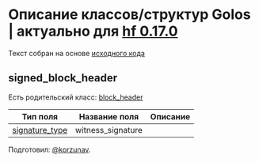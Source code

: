 # Описание классов/структур Golos | актуально для [hf 0.17.0](https://github.com/GolosChain/golos/releases/tag/v0.17.0)
Текст собран на основе [исходного кода](https://github.com/GolosChain/golos/tree/master/libraries/protocol/include/golos/protocol/block_header.hpp)

## signed_block_header

Есть родительский класс: [block_header](block_header.md)

|Тип поля|Название поля|Описание|
|--------|-------------|--------|
|[signature_type](signature_type.md)|witness_signature||

Подготовил: [@korzunav](https://golos.io/@korzunav).

